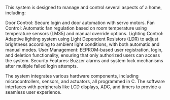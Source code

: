 This system is designed to manage and control several aspects of a home, including:

Door Control: Secure login and door automation with servo motors.
Fan Control: Automatic fan regulation based on room temperature using temperature sensors (LM35) and manual override options.
Lighting Control: Adaptive lighting system using Light Dependent Resistors (LDR) to adjust brightness according to ambient light conditions, with both automatic and manual modes.
User Management: EEPROM-based user registration, login, and deletion functionality, ensuring that only authorized users can access the system.
Security Features: Buzzer alarms and system lock mechanisms after multiple failed login attempts.

The system integrates various hardware components, including microcontrollers, sensors, and actuators, all programmed in C. The software interfaces with peripherals like LCD displays, ADC, and timers to provide a seamless user experience.
